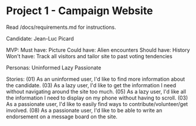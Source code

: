 # Project 1 - Campaign Website

Read /docs/requirements.md for instructions.

Candidate: Jean-Luc Picard

MVP:
    Must have: Picture
    Could have: Alien encounters
    Should have: History
    Won't have: Track all visitors and tailor site to past voting tendencies

Personas:
    Uninformed
    Lazy
    Passionate

Stories:
(01)    As an uninformed user, I'd like to find more information about the candidate.
(03)    As a lazy user, I'd like to get the information I need without navigating around the site too much.
(05)    As a lazy user, I'd like all the information I need to display on my phone without having to scroll.
(03)    As a passionate user, I'd like to easily find ways to contribute/volunteer/get involved.
(08)    As a passionate user, I'd like to be able to write an endorsement on a message board on the site.

